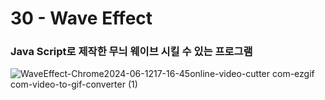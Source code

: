 <h1>30 - Wave Effect</h1>

<h3>Java Script로 제작한 무늬 웨이브 시킬 수 있는 프로그램</h3>

![WaveEffect-Chrome2024-06-1217-16-45online-video-cutter com-ezgif com-video-to-gif-converter (1)](https://github.com/Yuika12321/2024_get_a_job/assets/131143940/83f1cffd-5f42-4107-87a9-6902fa14c20b)
